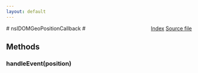```yaml
---
layout: default
---
```

<div class='links' style='float:right'><a href="../index.html">Index</a>
<a href="http://dxr.mozilla.org/mozilla-central/source/dom/interfaces/geolocation/nsIDOMGeoPositionCallback.idl">Source file</a>
</div>
# nsIDOMGeoPositionCallback #

## Methods ##

### handleEvent(position) ###
